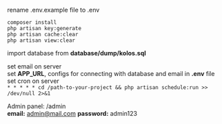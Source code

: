 rename .env.example file to .env

`composer install`  
`php artisan key:generate`  
`php artisan cache:clear`  
`php artisan view:clear`

import database from **database/dump/kolos.sql**

set email on server  
set **APP_URL**, configs for connecting with database and email in **.env** file  
set cron on server  
`* * * * * cd /path-to-your-project && php artisan schedule:run >> /dev/null 2>&1`

Admin panel: /admin  
**email:** admin@mail.com
**password:** admin123